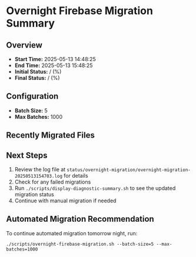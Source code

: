 # Overnight Firebase Migration Summary

## Overview
- **Start Time:** 2025-05-13 14:48:25
- **End Time:** 2025-05-13 15:48:25
- **Initial Status:** / (%)
- **Final Status:** / (%)

## Configuration
- **Batch Size:** 5
- **Max Batches:** 1000

## Recently Migrated Files


## Next Steps
1. Review the log file at `status/overnight-migration/overnight-migration-20250513154703.log` for details
2. Check for any failed migrations
3. Run `./scripts/display-diagnostic-summary.sh` to see the updated migration status
4. Continue with manual migration if needed

## Automated Migration Recommendation
To continue automated migration tomorrow night, run:
```
./scripts/overnight-firebase-migration.sh --batch-size=5 --max-batches=1000
```
